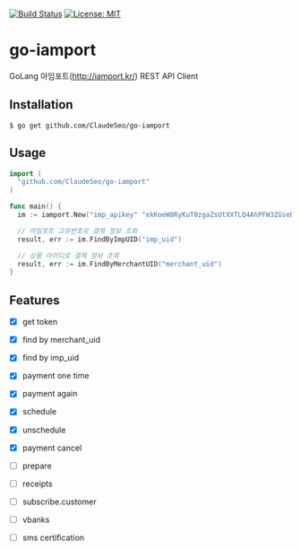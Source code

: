 [![Build Status](https://travis-ci.org/ClaudeSeo/go-iamport.svg?branch=master)](https://travis-ci.org/ClaudeSeo/go-iamport)
[![License: MIT](https://img.shields.io/badge/License-MIT-yellow.svg)](https://opensource.org/licenses/MIT)


# go-iamport
GoLang 아임포트(http://iamport.kr/) REST API Client

## Installation
```shell
$ go get github.com/ClaudeSeo/go-iamport
```

## Usage
```go
import (
  "github.com/ClaudeSeo/go-iamport"
)

func main() {
  im := iamport.New("imp_apikey" "ekKoeW8RyKuT0zgaZsUtXXTLQ4AhPFW3ZGseDA6bkA5lamv9OqDMnxyeB9wqOsuO9W3Mx9YSJ4dTqJ3f")

  // 아임포트 고유번호로 결제 정보 조회
  result, err := im.FindByImpUID("imp_uid")

  // 상품 아이디로 결제 정보 조회
  result, err := im.FindByMerchantUID("merchant_uid")
}
```

## Features
- [x] get token
- [x] find by merchant_uid
- [x] find by imp_uid
- [x] payment one time
- [x] payment again
- [x] schedule
- [x] unschedule
- [x] payment cancel
- [ ] prepare
- [ ] receipts
- [ ] subscribe.customer
- [ ] vbanks
- [ ] sms certification


